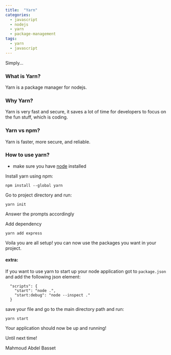 ```yaml
---
title:  "Yarn"
categories: 
  - javascript
  - nodejs
  - yarn
  - package-management
tags:
  - yarn
  - javascript
---
```


Simply...

### What is Yarn?

Yarn is a package manager for nodejs.

### Why Yarn?

Yarn is very fast and secure, it saves a lot of time for developers to focus on the fun stuff, which is coding.

### Yarn vs npm?

Yarn is faster, more secure, and reliable.

### How to use yarn?

* make sure you have [node](https://nodejs.org/en/download/) installed

Install yarn using npm:

```
npm install --global yarn
```

Go to project directory and run:

```
yarn init
```

Answer the prompts accordingly

Add dependency

```
yarn add express
```

Voila you are all setup! you can now use the packages you want in your project.

#### extra:

If you want to use yarn to start up your node application got to `package.json` and add the following json element:

```
  "scripts": {
    "start": "node .",
    "start:debug": "node --inspect ."
  }
```

save your file and go to the main directory path and run:

```
yarn start
```

Your application should now be up and running!

Until next time!

Mahmoud Abdel Basset

